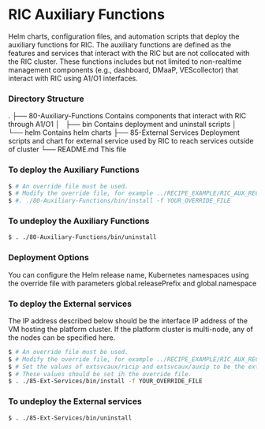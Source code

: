 # RIC Auxiliary Functions
  
Helm charts, configuration files, and automation scripts that deploy the auxiliary functions for RIC. The auxiliary
functions are defined as the features and services that interact with the RIC but are not collocated with the RIC
cluster. These functions includes but not limited to non-realtime management components (e.g., dashboard, DMaaP,
VEScollector) that interact with RIC using A1/O1 interfaces. 


### Directory Structure
.
├── 80-Auxiliary-Functions    Contains components that interact with RIC through A1/O1
│   ├── bin                   Contains deployment and uninstall scripts
│   └── helm                  Contains helm charts
├── 85-External Services      Deployment scripts and chart for external service used by RIC to reach services outside of cluster
└── README.md                 This file


### To deploy the Auxiliary Functions
```sh
$ # An override file must be used.
$ # Modify the override file, for example ../RECIPE_EXAMPLE/RIC_AUX_RECIPE_EXAMPLE
$ #. ./80-Auxiliary-Functions/bin/install -f YOUR_OVERRIDE_FILE
```


### To undeploy the Auxiliary Functions
```sh
$ . ./80-Auxiliary-Functions/bin/uninstall
```


### Deployment Options
You can configure the Helm release name, Kubernetes namespaces using the override file with
parameters global.releasePrefix and global.namespace


### To deploy the External services
The IP address described below should be the interface IP address of the VM hosting the platform cluster.
If the platform cluster is multi-node, any of the nodes can be specified here.

```sh
$ # An override file must be used.
$ # Modify the override file, for example ../RECIPE_EXAMPLE/RIC_AUX_RECIPE_EXAMPLE
$ # Set the values of extsvcaux/ricip and extsvcaux/auxip to be the external IP addresses of VM hosting RIC cluster and VM hosting AUX cluster, respectively.
$ # These values should be set ih the override file.
$ . ./85-Ext-Services/bin/install -f YOUR_OVERRIDE_FILE
```


### To undeploy the External services
```sh
$ . ./85-Ext-Services/bin/uninstall
```